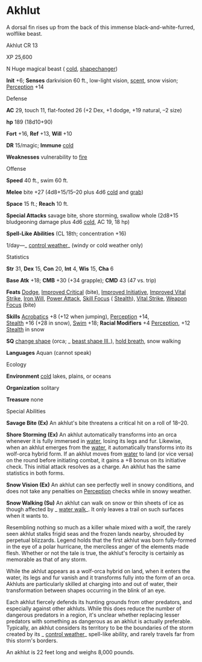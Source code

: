 # Akhlut

A dorsal fin rises up from the back of this immense black-and-white-furred, wolflike beast.

Akhlut CR 13

XP 25,600

N Huge magical beast ( [cold](monsters/creatureTypes#_cold-subtype), [shapechanger](monsters/creatureTypes#_shapechanger-subtype))

**Init** +6; **Senses** darkvision 60 ft., low-light vision, [scent](monsters/universalMonsterRules#_scent), snow vision; [Perception](skills/perception#_perception) +14

Defense

**AC** 29, touch 11, flat-footed 26 (+2 Dex, +1 dodge, +19 natural, –2 size)

**hp** 189 (18d10+90)

**Fort** +16, **Ref** +13, **Will** +10

**DR** 15/magic; **Immune** [cold](monsters/creatureTypes#_cold-subtype)

**Weaknesses** vulnerability to [fire](monsters/creatureTypes#_fire-subtype)

Offense

**Speed** 40 ft., swim 60 ft.

**Melee** bite +27 (4d8+15/15–20 plus 4d6 [cold](monsters/creatureTypes#_cold-subtype) and [grab](monsters/universalMonsterRules#_grab))

**Space** 15 ft.; **Reach** 10 ft.

**Special Attacks** savage bite, shore storming, swallow whole (2d8+15 bludgeoning damage plus 4d6 [cold](monsters/creatureTypes#_cold-subtype), AC 19, 18 hp)

**Spell-Like Abilities** (CL 18th; concentration +16)

1/day—_ [control weather](spells/controlWeather#_control-weather)_ (windy or cold weather only)

Statistics

**Str** 31, **Dex** 15, **Con** 20, **Int** 4, **Wis** 15, **Cha** 6

**Base Atk** +18; **CMB** +30 (+34 grapple); **CMD** 43 (47 vs. trip)

**Feats** [Dodge](feats#_dodge), [Improved Critical](feats#_improved-critical) (bite), [Improved Initiative](feats#_improved-initiative), [Improved Vital Strike](feats#_improved-vital-strike), [Iron Will](feats#_iron-will), [Power Attack](feats#_power-attack), [Skill Focus](feats#_skill-focus) ( [Stealth](skills/stealth#_stealth)), [Vital Strike](feats#_vital-strike), [Weapon Focus](feats#_weapon-focus) (bite)

**Skills** [Acrobatics](skills/acrobatics#_acrobatics) +8 (+12 when jumping), [Perception](skills/perception#_perception) +14,   
 [Stealth](skills/stealth#_stealth) +16 (+28 in snow), [Swim](skills/swim#_swim) +18; **Racial Modifiers** +4 [Perception](skills/perception#_perception), +12 [Stealth](skills/stealth#_stealth) in snow

**SQ** [change shape](monsters/universalMonsterRules#_change-shape) (orca; _ [beast shape III](spells/beastShape#_beast-shape-iii)_), [hold breath](monsters/universalMonsterRules#_hold-breath), snow walking

**Languages** Aquan (cannot speak)

Ecology

**Environment** [cold](monsters/creatureTypes#_cold-subtype) lakes, plains, or oceans

**Organization** solitary

**Treasure** none

Special Abilities

**Savage Bite (Ex)** An akhlut's bite threatens a critical hit on a roll of 18–20.

**Shore Storming (Ex)** An akhlut automatically transforms into an orca whenever it is fully immersed in [water](monsters/creatureTypes#_water-subtype), losing its legs and fur. Likewise, when an akhlut emerges from the [water](monsters/creatureTypes#_water-subtype), it automatically transforms into its wolf-orca hybrid form. If an akhlut moves from [water](monsters/creatureTypes#_water-subtype) to land (or vice versa) on the round before initiating combat, it gains a +8 bonus on its initiative check. This initial attack resolves as a charge. An akhlut has the same statistics in both forms.

**Snow Vision (Ex)** An akhlut can see perfectly well in snowy conditions, and does not take any penalties on [Perception](skills/perception#_perception) checks while in snowy weather.

**Snow Walking (Su)** An akhlut can walk on snow or thin sheets of ice as though affected by _ [water walk](spells/waterWalk#_water-walk)_. It only leaves a trail on such surfaces when it wants to.

Resembling nothing so much as a killer whale mixed with a wolf, the rarely seen akhlut stalks frigid seas and the frozen lands nearby, shrouded by perpetual blizzards. Legend holds that the first akhlut was born fully-formed in the eye of a polar hurricane, the merciless anger of the elements made flesh. Whether or not the tale is true, the akhlut's ferocity is certainly as memorable as that of any storm.

While the akhlut appears as a wolf-orca hybrid on land, when it enters the water, its legs and fur vanish and it transforms fully into the form of an orca. Akhluts are particularly skilled at charging into and out of water, their transformation between shapes occurring in the blink of an eye.

Each akhlut fiercely defends its hunting grounds from other predators, and especially against other akhluts. While this does reduce the number of dangerous predators in a region, it's unclear whether replacing lesser predators with something as dangerous as an akhlut is actually preferable. Typically, an akhlut considers its territory to be the boundaries of the storm created by its _ [control weather](spells/controlWeather#_control-weather)_ spell-like ability, and rarely travels far from this storm's borders.

An akhlut is 22 feet long and weighs 8,000 pounds.

